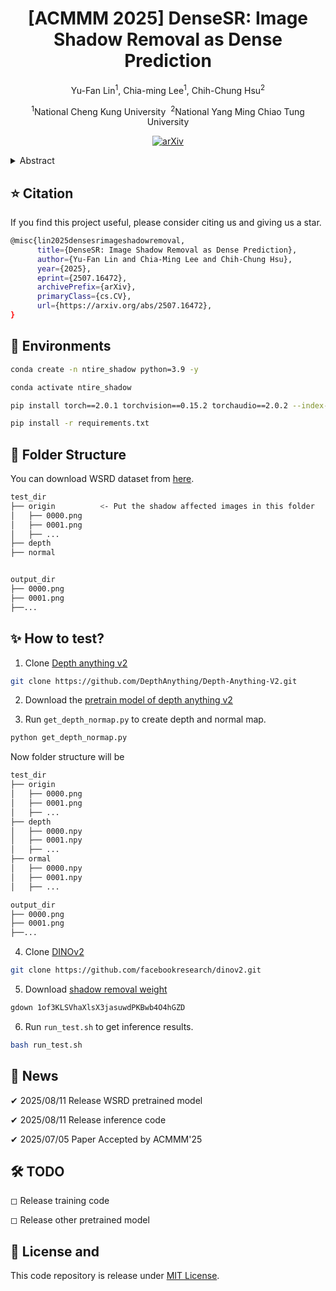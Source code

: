 <h1 align="center">[ACMMM 2025] DenseSR: Image Shadow Removal as Dense Prediction</h1>
<p align="center">Yu-Fan Lin<sup>1</sup>, Chia-ming Lee<sup>1</sup>, Chih-Chung Hsu<sup>2</sup></p>
<p align="center"><sup>1</sup>National Cheng Kung University&nbsp;&nbsp;<sup>2</sup>National Yang Ming Chiao Tung University</p>

<div align="center">

[![arXiv](https://img.shields.io/badge/DenseSR-arXiv-red.svg)](https://www.arxiv.org/abs/2507.16472)

</div>

<details>
<summary>Abstract</summary>
Shadows are a common factor degrading image quality. Single-image shadow removal (SR), particularly under challenging indirect illumination, is hampered by non-uniform content degradation and inherent ambiguity. Consequently, traditional methods often fail to simultaneously recover intra-shadow details and maintain sharp boundaries, resulting in inconsistent restoration and blurring that negatively affect both downstream applications and the overall viewing experience. To overcome these limitations, we propose the DenseSR, approaching the problem from a dense prediction perspective to emphasize restoration quality. This framework uniquely synergizes two key strategies: (1) deep scene understanding guided by geometric-semantic priors to resolve ambiguity and implicitly localize shadows, and (2) high-fidelity restoration via a novel Dense Fusion Block (DFB) in the decoder. The DFB employs adaptive component processing-using an Adaptive Content Smoothing Module (ACSM) for consistent appearance and a Texture-Boundary Recuperation Module (TBRM) for fine textures and sharp boundaries-thereby directly tackling the inconsistent restoration and blurring issues. These purposefully processed components are effectively fused, yielding an optimized feature representation preserving both consistency and fidelity. Extensive experimental results demonstrate the merits of our approach over existing methods.
</details>

## ⭐ Citation
If you find this project useful, please consider citing us and giving us a star.
```bash
@misc{lin2025densesrimageshadowremoval,
      title={DenseSR: Image Shadow Removal as Dense Prediction}, 
      author={Yu-Fan Lin and Chia-Ming Lee and Chih-Chung Hsu},
      year={2025},
      eprint={2507.16472},
      archivePrefix={arXiv},
      primaryClass={cs.CV},
      url={https://arxiv.org/abs/2507.16472}, 
}
```

## 🌱 Environments
```bash
conda create -n ntire_shadow python=3.9 -y

conda activate ntire_shadow

pip install torch==2.0.1 torchvision==0.15.2 torchaudio==2.0.2 --index-url https://download.pytorch.org/whl/cu118

pip install -r requirements.txt

```

## 📂 Folder Structure
You can download WSRD dataset from [here](https://github.com/fvasluianu97/WSRD-DNSR).
```bash
test_dir
├── origin          <- Put the shadow affected images in this folder
│   ├── 0000.png
│   ├── 0001.png
│   ├── ...
├── depth
├── normal


output_dir
├── 0000.png
├── 0001.png
├──...
```

## ✨ How to test?
1. Clone [Depth anything v2](https://github.com/DepthAnything/Depth-Anything-V2.git)

```bash
git clone https://github.com/DepthAnything/Depth-Anything-V2.git
```
2. Download the [pretrain model of depth anything v2](https://huggingface.co/depth-anything/Depth-Anything-V2-Large/resolve/main/depth_anything_v2_vitl.pth?download=true)

3. Run ```get_depth_normap.py``` to create depth and normal map.
```python
python get_depth_normap.py
```

Now folder structure will be
```bash
test_dir
├── origin
│   ├── 0000.png
│   ├── 0001.png
│   ├── ...
├── depth
│   ├── 0000.npy
│   ├── 0001.npy
│   ├── ...
├── ormal
│   ├── 0000.npy
│   ├── 0001.npy
│   ├── ...

output_dir
├── 0000.png
├── 0001.png
├──...
```

4. Clone [DINOv2](https://github.com/facebookresearch/dinov2.git)
```bash
git clone https://github.com/facebookresearch/dinov2.git
```

5. Download [shadow removal weight](https://drive.google.com/file/d/1of3KLSVhaXlsX3jasuwdPKBwb4O4hGZD/view?usp=drive_link)

```bash 
gdown 1of3KLSVhaXlsX3jasuwdPKBwb4O4hGZD
```

6. Run ```run_test.sh``` to get inference results.

```bash
bash run_test.sh
```

## 📰 News
&#10004; 2025/08/11 Release WSRD pretrained model

&#10004; 2025/08/11 Release inference code

&#10004; 2025/07/05 Paper Accepted by ACMMM'25

## 🛠️ TODO
&#x25FB; Release training code

&#x25FB; Release other pretrained model

## 📜 License and 
This code repository is release under [MIT License](https://github.com/VanLinLin/NTIRE25_Shadow_Removal?tab=MIT-1-ov-file#readme).
